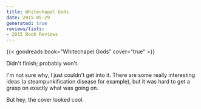 ```yaml
---
title: Whitechapel Gods
date: 2015-05-29
generated: true
reviews/lists:
- 2015 Book Reviews
---
```

{{< goodreads book="Whitechapel Gods" cover="true" >}}

Didn't finish; probably won't.  

I'm not sure why, I just couldn't get into it. There are some really interesting ideas (a steampunkification disease for example), but it was hard to get a grasp on exactly what was going on.  

<!--more-->

But hey, the cover looked cool.


